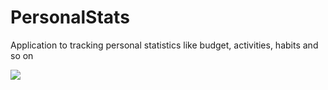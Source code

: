 # PersonalStats
Application to tracking personal statistics like budget, activities, habits and so on

<img src="https://bartekz93.github.io/images/personalstats/4.png"></img>